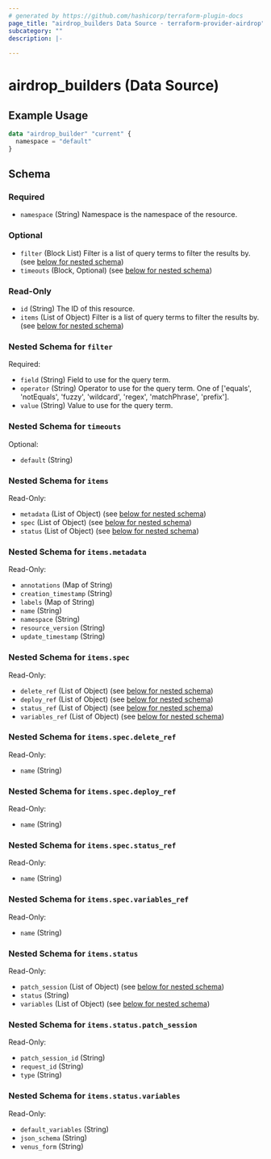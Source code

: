 ```yaml
---
# generated by https://github.com/hashicorp/terraform-plugin-docs
page_title: "airdrop_builders Data Source - terraform-provider-airdrop"
subcategory: ""
description: |-
  
---
```


# airdrop_builders (Data Source)



## Example Usage

```terraform
data "airdrop_builder" "current" {
  namespace = "default"
}
```

<!-- schema generated by tfplugindocs -->
## Schema

### Required

- `namespace` (String) Namespace is the namespace of the resource.

### Optional

- `filter` (Block List) Filter is a list of query terms to filter the results by. (see [below for nested schema](#nestedblock--filter))
- `timeouts` (Block, Optional) (see [below for nested schema](#nestedblock--timeouts))

### Read-Only

- `id` (String) The ID of this resource.
- `items` (List of Object) Filter is a list of query terms to filter the results by. (see [below for nested schema](#nestedatt--items))

<a id="nestedblock--filter"></a>
### Nested Schema for `filter`

Required:

- `field` (String) Field to use for the query term.
- `operator` (String) Operator to use for the query term. One of ['equals', 'notEquals', 'fuzzy', 'wildcard', 'regex', 'matchPhrase', 'prefix'].
- `value` (String) Value to use for the query term.


<a id="nestedblock--timeouts"></a>
### Nested Schema for `timeouts`

Optional:

- `default` (String)


<a id="nestedatt--items"></a>
### Nested Schema for `items`

Read-Only:

- `metadata` (List of Object) (see [below for nested schema](#nestedobjatt--items--metadata))
- `spec` (List of Object) (see [below for nested schema](#nestedobjatt--items--spec))
- `status` (List of Object) (see [below for nested schema](#nestedobjatt--items--status))

<a id="nestedobjatt--items--metadata"></a>
### Nested Schema for `items.metadata`

Read-Only:

- `annotations` (Map of String)
- `creation_timestamp` (String)
- `labels` (Map of String)
- `name` (String)
- `namespace` (String)
- `resource_version` (String)
- `update_timestamp` (String)


<a id="nestedobjatt--items--spec"></a>
### Nested Schema for `items.spec`

Read-Only:

- `delete_ref` (List of Object) (see [below for nested schema](#nestedobjatt--items--spec--delete_ref))
- `deploy_ref` (List of Object) (see [below for nested schema](#nestedobjatt--items--spec--deploy_ref))
- `status_ref` (List of Object) (see [below for nested schema](#nestedobjatt--items--spec--status_ref))
- `variables_ref` (List of Object) (see [below for nested schema](#nestedobjatt--items--spec--variables_ref))

<a id="nestedobjatt--items--spec--delete_ref"></a>
### Nested Schema for `items.spec.delete_ref`

Read-Only:

- `name` (String)


<a id="nestedobjatt--items--spec--deploy_ref"></a>
### Nested Schema for `items.spec.deploy_ref`

Read-Only:

- `name` (String)


<a id="nestedobjatt--items--spec--status_ref"></a>
### Nested Schema for `items.spec.status_ref`

Read-Only:

- `name` (String)


<a id="nestedobjatt--items--spec--variables_ref"></a>
### Nested Schema for `items.spec.variables_ref`

Read-Only:

- `name` (String)



<a id="nestedobjatt--items--status"></a>
### Nested Schema for `items.status`

Read-Only:

- `patch_session` (List of Object) (see [below for nested schema](#nestedobjatt--items--status--patch_session))
- `status` (String)
- `variables` (List of Object) (see [below for nested schema](#nestedobjatt--items--status--variables))

<a id="nestedobjatt--items--status--patch_session"></a>
### Nested Schema for `items.status.patch_session`

Read-Only:

- `patch_session_id` (String)
- `request_id` (String)
- `type` (String)


<a id="nestedobjatt--items--status--variables"></a>
### Nested Schema for `items.status.variables`

Read-Only:

- `default_variables` (String)
- `json_schema` (String)
- `venus_form` (String)
